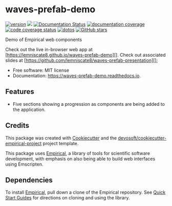 
# waves-prefab-demo


[![version](https://img.shields.io/endpoint?url=https%3A%2F%2Flemniscate8.github.io%2Fwaves-prefab-demo%2Fversion-badge.json)](https://github.com/lemniscate8/waves-prefab-demo/releases)
[![](https://img.shields.io/travis/lemniscate8/waves-prefab-demo.svg)](https://travis-ci.com/lemniscate8/waves-prefab-demo)
[![Documentation Status](https://readthedocs.org/projects/waves-prefab-demo/badge/?version=latest)](https://waves-prefab-demo.readthedocs.io/en/latest/?badge=latest)
[![documentation coverage](https://img.shields.io/endpoint?url=https%3A%2F%2Flemniscate8.github.io%2Fwaves-prefab-demo%2Fdocumentation-coverage-badge.json)](https://waves-prefab-demo.readthedocs.io/en/latest/)
[![code coverage status](https://codecov.io/gh/lemniscate8/waves-prefab-demo/branch/master/graph/badge.svg)](https://codecov.io/gh/lemniscate8/waves-prefab-demo)
[![dotos](https://img.shields.io/endpoint?url=https%3A%2F%2Flemniscate8.com%2Fwaves-prefab-demo%2Fdoto-badge.json)](https://github.com/lemniscate8/waves-prefab-demo/search?q=todo+OR+fixme&type=)
[![GitHub stars](https://img.shields.io/github/stars/lemniscate8/waves-prefab-demo.svg?style=flat-square&logo=github&label=Stars&logoColor=white)](https://github.com/lemniscate8/waves-prefab-demo)

Demo of Empirical web components

Check out the live in-browser web app at [https://lemniscate8.github.io/waves-prefab-demo][].
Check out associated slides at [https://github.com/lemniscate8/waves-prefab-presentation][];

-   Free software: MIT license
-   Documentation: <https://waves-prefab-demo.readthedocs.io>.

## Features

-  Five sections showing a progression as components are being added to the application.

## Credits

This package was created with [Cookiecutter][] and the [devosoft/cookiecutter-empirical-project][] project template.

This package uses [Empirical](https://github.com/devosoft/Empirical#readme), a library of tools for scientific software development, with emphasis on also being able to build web interfaces using Emscripten.

## Dependencies

To install [Empirical](https://github.com/devosoft/Empirical), pull down a clone of the Empirical repository.  See [Quick Start Guides](https://empirical.readthedocs.io/en/latest/QuickStartGuides) for directions on cloning and using the library.

  [https://lemniscate8.github.io/waves-prefab-demo]:
    https://lemniscate8.github.io/waves-prefab-demo
  [Cookiecutter]: https://github.com/audreyr/cookiecutter
  [devosoft/cookiecutter-empirical-project]: https://github.com/devosoft/cookiecutter-empirical-project
